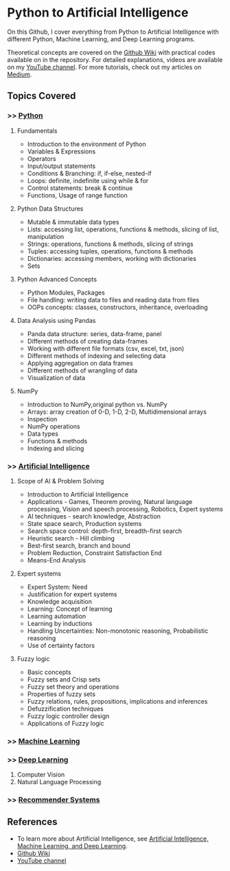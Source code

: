 # Python to Artificial Intelligence

On this Github, I cover everything from Python to Artificial Intelligence with different Python, Machine Learning, and Deep Learning programs.

Theoretical concepts are covered on the [Github Wiki](https://github.com/ikathuria/python-to-ai/wiki) with practical codes available on in the repository. For detailed explanations, videos are available on my [YouTube channel](). For more tutorials, check out my articles on [Medium](https://medium.com/@ishani-kathuria).

## Topics Covered

### \>\> [Python]()

1. Fundamentals

   * Introduction to the environment of Python
   * Variables & Expressions
   * Operators
   * Input/output statements
   * Conditions & Branching: if, if-else, nested-if
   * Loops: definite, indefinite using while & for
   * Control statements: break & continue
   * Functions, Usage of range function
2. Python Data Structures

   * Mutable & immutable data types
   * Lists: accessing list, operations, functions & methods, slicing of list, manipulation
   * Strings: operations, functions & methods, slicing of strings
   * Tuples: accessing tuples, operations, functions & methods
   * Dictionaries: accessing members, working with dictionaries
   * Sets
3. Python Advanced Concepts

   * Python Modules, Packages
   * File handling: writing data to files and reading data from files
   * OOPs concepts: classes, constructors, inheritance, overloading
4. Data Analysis using Pandas

   * Panda data structure: series, data-frame, panel
   * Different methods of creating data-frames
   * Working with different file formats (csv, excel, txt, json)
   * Different methods of indexing and selecting data
   * Applying aggregation on data frames
   * Different methods of wrangling of data
   * Visualization of data
5. NumPy

   * Introduction to NumPy,original python vs. NumPy
   * Arrays: array creation of 0-D, 1-D, 2-D, Multidimensional arrays
   * Inspection
   * NumPy operations
   * Data types
   * Functions & methods
   * Indexing and slicing

### \>\> [Artificial Intelligence]()

1. Scope of AI & Problem Solving

   * Introduction to Artificial Intelligence
   * Applications - Games, Theorem proving, Natural language processing, Vision and speech processing, Robotics, Expert systems
   * AI techniques - search knowledge, Abstraction
   * State space search, Production systems
   * Search space control: depth-first, breadth-first search
   * Heuristic search - Hill climbing
   * Best-first search, branch and bound
   * Problem Reduction, Constraint Satisfaction End
   * Means-End Analysis
2. Expert systems

   * Expert System: Need
   * Justification for expert systems
   * Knowledge acquisition
   * Learning: Concept of learning
   * Learning automation
   * Learning by inductions
   * Handling Uncertainties: Non-monotonic reasoning, Probabilistic reasoning
   * Use of certainty factors
3. Fuzzy logic

   * Basic concepts
   * Fuzzy sets and Crisp sets
   * Fuzzy set theory and operations
   * Properties of fuzzy sets
   * Fuzzy relations, rules, propositions, implications and inferences
   * Defuzzification techniques
   * Fuzzy logic controller design
   * Applications of Fuzzy logic

### \>\> [Machine Learning]()

### \>\> [Deep Learning]()

1. Computer Vision
2. Natural Language Processing

### \>\> [Recommender Systems]()

## References

* To learn more about Artificial Intelligence, see [Artificial Intelligence, Machine Learning, and Deep Learning](https://medium.com/@ishani-kathuria/artificial-intelligence-machine-learning-and-deep-learning-52122881ddf7).
* [Github Wiki](https://github.com/ikathuria/python-to-ai/wiki)
* [YouTube channel]()
